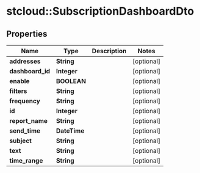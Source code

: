 # stcloud::SubscriptionDashboardDto

## Properties
| Name             | Type         | Description | Notes      |
| ---------------- | ------------ | ----------- | ---------- |
| **addresses**    | **String**   |             | [optional] |
| **dashboard_id** | **Integer**  |             | [optional] |
| **enable**       | **BOOLEAN**  |             | [optional] |
| **filters**      | **String**   |             | [optional] |
| **frequency**    | **String**   |             | [optional] |
| **id**           | **Integer**  |             | [optional] |
| **report_name**  | **String**   |             | [optional] |
| **send_time**    | **DateTime** |             | [optional] |
| **subject**      | **String**   |             | [optional] |
| **text**         | **String**   |             | [optional] |
| **time_range**   | **String**   |             | [optional] |
